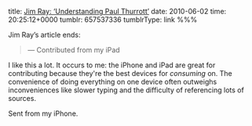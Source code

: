 title: [Jim Ray: ‘Understanding Paul Thurrott’](http://jimray.tumblr.com/post/653349539/understanding-paul-thurrott)
date: 2010-06-02
time: 20:25:12+0000
tumblr: 657537336
tumblrType: link
%%%

Jim Ray’s article ends:

> — Contributed from my iPad

I like this a lot. It occurs to me: the iPhone and iPad are great for contributing because they're the best devices for *consuming* on. The convenience of doing everything on one device often outweighs inconveniences like slower typing and the difficulty of referencing lots of sources. 

Sent from my iPhone.
